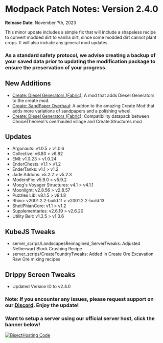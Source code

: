 # Modpack Patch Notes: Version 2.4.0
**Release Date**: November ?th, 2023

This minor update includes a simple fix that will include a shapeless recipe to convert modded dirt to vanilla dirt, since some modded dirt cannot plant crops. It will also include any general mod updates.
### As a standard safety protocol, we advise creating a backup of your saved data prior to updating the modification package to ensure the preservation of your progress.

## New Additions
- [Create: Diesel Generators (Fabric)](https://modrinth.com/mod/create-diesel-generators-fabric): A mod that adds Diesel Generators to the create mod.
- [Create: SandPaper Overhaul](https://modrinth.com/mod/create-sandpaper-overhaul): A addon to the amazing Create Mod that adds more variations of sandpapers and a polishing wheel.
- [Create: Diesel Generators (Fabric)](https://modrinth.com/datapack/ctov-create-structures): Compatibility datapack between ChoiceTheorem's overhauled village and Create:Structures mod
## Updates
- Argonauts: v1.0.5 > v1.0.6
- Collective: v6.80 > v6.82
- EMI: v1.0.23 > v1.0.24
- EnderChests: v1.1 > v1.2
- EnderTanks: v1.1 > v1.2
- Jade Addons: v5.2.2 > v5.2.3
- ModernFix: v5.9.0 > v5.9.2
- Moog's Voyager Structures: v4.1 > v4.1.1
- Moonlight: v2.8.56 > v2.8.57
- Puzzles Lib: v8.1.5 > v8.1.8
- Rhino: v2001.2.2-build.11 > v2001.2.2-build.13
- ShetiPhianCore: v1.1 > v1.2
- Supplementaries: v2.6.19 > v2.6.20
- Utility Belt: v1.3.5 > v1.3.6
## KubeJS Tweaks
- server_scrips/LandscapesReimagined_ServerTweaks: Adjusted Netherwart Block Crushing Recipe
- server_scrips/CreateFoundryTweaks: Added in Create Ore Excavation Raw Ore mixing recipes
## Drippy Screen Tweaks
- Updated Version ID to v2.4.0
### Note: If you encounter any issues, please request support on our [Discord](https://discord.gg/quenZthXgy). Enjoy the update!
### Want to setup a server using our official server host, click the banner below!
[![BisectHosting Code](https://raw.githubusercontent.com/M0nkeyPr0grammer/Landscapes-Reimagined/main/BH_Landscape_reimagined.png)](https://bisecthosting.com/landscapes_reimagined?r=modrinth+chanelog)
